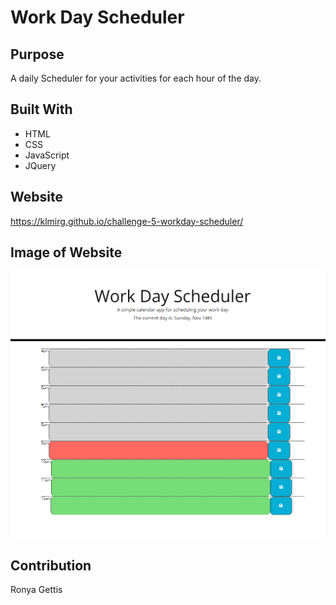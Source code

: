 # Work Day Scheduler

## Purpose
A daily Scheduler for your activities for each hour of the day.

## Built With
* HTML
* CSS
* JavaScript
* JQuery

## Website
https://klmirg.github.io/challenge-5-workday-scheduler/

## Image of Website
![](/assets/images/screenshot.png)

## Contribution
Ronya Gettis
